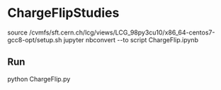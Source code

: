 # ChargeFlipStudies

source /cvmfs/sft.cern.ch/lcg/views/LCG_98py3cu10/x86_64-centos7-gcc8-opt/setup.sh
jupyter nbconvert --to script ChargeFlip.ipynb

## Run

python ChargeFlip.py
